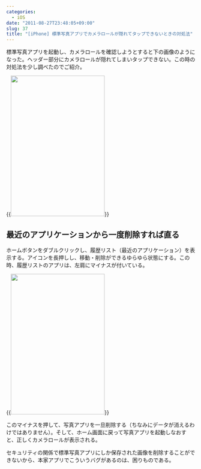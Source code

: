 ```yaml
---
categories:
  - iOS
date: "2011-08-27T23:48:05+09:00"
slug: 37
title: "[iPhone] 標準写真アプリでカメラロールが隠れてタップできないときの対処法"
---
```


標準写真アプリを起動し、カメラロールを確認しようとすると下の画像のようになった。ヘッダー部分にカメラロールが隠れてしまいタップできない。この時の対処法を少し調べたのでご紹介。

{{<img alt="" src="/images/2011/09/0037_1.jpg" width="250" height="375">}}

## 最近のアプリケーションから一度削除すれば直る

ホームボタンをダブルクリックし、履歴リスト（最近のアプリケーション）を表示する。アイコンを長押しし、移動・削除ができるゆらゆら状態にする。この時、履歴リストのアプリは、左肩にマイナスが付いている。

{{<img alt="" src="/images/2011/09/0037_2.jpg" width="250" height="375">}}

このマイナスを押して、写真アプリを一旦削除する（ちなみにデータが消えるわけではありません）。そして、ホーム画面に戻って写真アプリを起動しなおすと、正しくカメラロールが表示される。

セキュリティの関係で標準写真アプリにしか保存された画像を削除することができないから、本家アプリでこういうバグがあるのは、困りものである。
